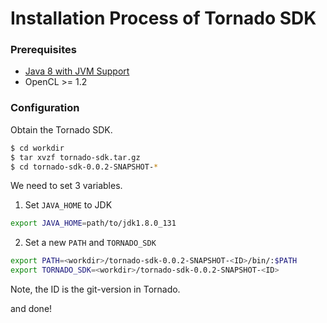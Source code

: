 # Installation Process of Tornado SDK


### Prerequisites

* [Java 8 with JVM Support](https://www.dropbox.com/s/nvtpsviqc6u8vnv/jdk1.8.0_131_x86.tgz?dl=0)
* OpenCL >= 1.2


### Configuration


Obtain the Tornado SDK.


```bash
$ cd workdir
$ tar xvzf tornado-sdk.tar.gz
$ cd tornado-sdk-0.0.2-SNAPSHOT-*
```

We need to set 3 variables. 

1. Set `JAVA_HOME` to JDK


```bash
export JAVA_HOME=path/to/jdk1.8.0_131
```


2. Set a new `PATH` and `TORNADO_SDK`

```bash
export PATH=<workdir>/tornado-sdk-0.0.2-SNAPSHOT-<ID>/bin/:$PATH
export TORNADO_SDK=<workdir>/tornado-sdk-0.0.2-SNAPSHOT-<ID>
```

Note, the ID is the git-version in Tornado. 


and done!




